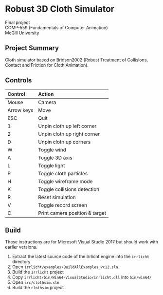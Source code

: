 # Robust 3D Cloth Simulator
Final project  
COMP-559 (Fundamentals of Computer Animation)  
McGill University

## Project Summary
Cloth simulator based on Bridson2002 (Robust Treatment of Collisions, Contact and Friction for Cloth Animation).

## Controls
|Control           | Action                   |
|:-----------------|:--------------------------|
| Mouse      | Camera                         |
| Arrow keys | Move                           |
| ESC        | Quit                           |
| 1          | Unpin cloth up left corner     |
| 2          | Unpin cloth up right corner    |
| D          | Unpin cloth up corners         |
| W          | Toggle wind                    |
| A          | Toggle 3D axis                 |
| L          | Toggle light                   |
| P          | Toggle cloth particles         |
| H          | Toggle wireframe mode          |
| K          | Toggle collisions detection    |
| R          | Reset simulation               |
| V          | Toggle record screen           |
| C          | Print camera position & target |

## Build
These instructions are for Microsoft Visual Studio 2017 but should work with earlier versions.

1. Extract the latest source code of the Irrlicht engine into the `irrlicht` directory
2. Open `irrlicht/examples/BuildAllExamples_vc12.sln`
3. Build the `Irrlicht` project
4. Copy `irrlicht/bin/Win64-VisualStudio/irrlicht.dll` into `bin/win64/`
5. Open `src/clothsim.sln`
6. Build the `clothsim` project
